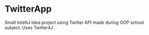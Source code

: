 # TwitterApp
Small IntelliJ Idea project using Twitter API made during OOP school subject.
Uses Twitter4J


